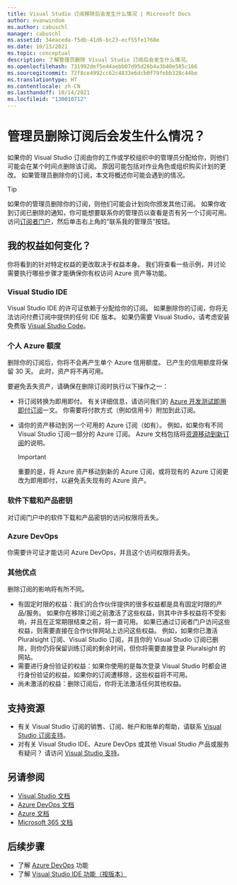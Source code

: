 ```yaml
---
title: Visual Studio 订阅移除后会发生什么情况 | Microsoft Docs
author: evanwindom
ms.author: cabuschl
manager: cabuschl
ms.assetid: 34eaceda-f5db-41d6-bc23-ecf55fe1768e
ms.date: 10/13/2021
ms.topic: conceptual
description: 了解管理员删除 Visual Studio 订阅后会发生什么情况。
ms.openlocfilehash: 731992def5e44aebb07d95d26b4a3b40e585c166
ms.sourcegitcommit: 72f8ce4992cc62c4833e6dcb0f79febb328c44be
ms.translationtype: HT
ms.contentlocale: zh-CN
ms.lasthandoff: 10/14/2021
ms.locfileid: "130010712"
---
```

# <a name="what-happens-when-an-admin-removes-my-subscription"></a>管理员删除订阅后会发生什么情况？
如果你的 Visual Studio 订阅由你的工作或学校组织中的管理员分配给你，则他们可能会在某个时间点删除该订阅。  原因可能包括对作业角色或组织购买计划的更改。  如果管理员删除你的订阅，本文将概述你可能会遇到的情况。  

> [!TIP]
> 如果你的管理员删除你的订阅，则他们可能会计划向你颁发其他订阅。  如果你收到订阅已删除的通知，你可能想要联系你的管理员以查看是否有另一个订阅可用。 访问[订阅者门户](https://my.visualstudio.com)，然后单击右上角的“联系我的管理员”按钮。 

## <a name="how-do-my-benefits-change"></a>我的权益如何变化？
你将看到的针对特定权益的更改取决于权益本身。  我们将查看一些示例，并讨论需要执行哪些步骤才能确保你有权访问 Azure 资产等功能。 

### <a name="visual-studio-ide"></a>Visual Studio IDE
Visual Studio IDE 的许可证依赖于分配给你的订阅。  如果删除你的订阅，你将无法访问付费订阅中提供的任何 IDE 版本。  如果仍需要 Visual Studio，请考虑安装免费版 [Visual Studio Code](https://code.visualstudio.com/)。  

### <a name="individual-azure-credits"></a>个人 Azure 额度
删除你的订阅后，你将不会再产生单个 Azure 信用额度。  已产生的信用额度将保留 30 天。  此时，资产将不再可用。 

要避免丢失资产，请确保在删除订阅时执行以下操作之一：
- 将订阅转换为即用即付。  有关详细信息，请访问我们的 [Azure 开发测试即用即付订阅](vs-azure-payg.md)一文。  你需要将付款方式（例如信用卡）附加到此订阅。 
- 请你的资产移动到另一个可用的 Azure 订阅（如有）。  例如，如果你有不同 Visual Studio 订阅一部分的 Azure 订阅。  Azure 文档包括将[资源移动到新订阅](https://docs.microsoft.com/azure/azure-resource-manager/management/move-resource-group-and-subscription)的说明。  

  > [!IMPORTANT]
  > 重要的是，将 Azure 资产移动到新的 Azure 订阅，或将现有的 Azure 订阅更改为即用即付，以避免丢失现有的 Azure 资产。 
 
### <a name="software-downloads-and-product-keys"></a>软件下载和产品密钥
对订阅门户中的软件下载和产品密钥的访问权限将丢失。 

### <a name="azure-devops"></a>Azure DevOps
你需要许可证才能访问 Azure DevOps，并且这个访问权限将丢失。   

### <a name="other-benefits"></a>其他优点 
删除订阅的影响将有所不同。  
- 有固定时限的权益：我们的合作伙伴提供的很多权益都是具有固定时限的产品/服务。  如果你在移除订阅之前激活了这些权益，则其中许多权益将不受影响，并且在正常期限结束之前，将一直可用。  如果已通过订阅者门户访问这些权益，则需要直接在合作伙伴网站上访问这些权益。  例如，如果你已激活 Pluralsight 订阅、Visual Studio 订阅，并且你的 Visual Studio 订阅已删除，则你仍将保留训练订阅的剩余时间，但你将需要直接登录 Pluralsight 的网站。 
- 需要进行身份验证的权益：如果你使用的是每次登录 Visual Studio 时都会进行身份验证的权益，如果你的订阅遭移除，这些权益将不可用。  
- 尚未激活的权益：删除订阅后，你将无法激活任何其他权益。  

## <a name="support-resources"></a>支持资源
- 有关 Visual Studio 订阅的销售、订阅、帐户和账单的帮助，请联系 [Visual Studio 订阅支持](https://my.visualstudio.com/gethelp)。
- 对有关 Visual Studio IDE、Azure DevOps 或其他 Visual Studio 产品或服务有疑问？  请访问 [Visual Studio 支持](https://visualstudio.microsoft.com/support/)。

## <a name="see-also"></a>另请参阅
- [Visual Studio 文档](/visualstudio/)
- [Azure DevOps 文档](/azure/devops/)
- [Azure 文档](/azure/)
- [Microsoft 365 文档](/microsoft-365/)

## <a name="next-steps"></a>后续步骤
- 了解 [Azure DevOps](https://azure.microsoft.com/services/devops/) 功能
- 了解 [Visual Studio IDE 功能（按版本）](https://visualstudio.microsoft.com/vs/compare/)